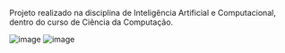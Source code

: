 Projeto realizado na disciplina de Inteligência Artificial e Computacional, dentro do curso de Ciência da Computação.

![image](https://github.com/JoiceColling/SlidingPuzzle/assets/21341122/8a1100fd-1ce9-44e5-accf-0c481ca7afb7)
![image](https://github.com/JoiceColling/SlidingPuzzle/assets/21341122/a8c020a9-9863-4f32-82e9-cb21aaaa7ff5)
